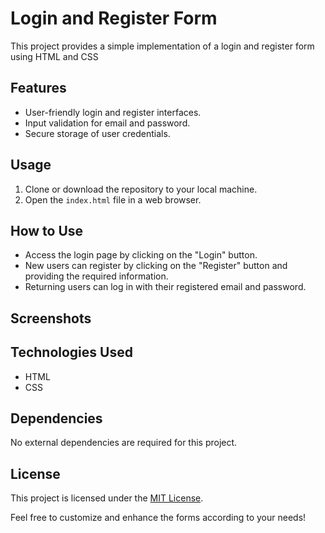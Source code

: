 # Login and Register Form

This project provides a simple implementation of a login and register form using HTML and CSS

## Features
- User-friendly login and register interfaces.
- Input validation for email and password.
- Secure storage of user credentials.

## Usage
1. Clone or download the repository to your local machine.
2. Open the `index.html` file in a web browser.

## How to Use
- Access the login page by clicking on the "Login" button.
- New users can register by clicking on the "Register" button and providing the required information.
- Returning users can log in with their registered email and password.

## Screenshots


## Technologies Used
- HTML
- CSS


## Dependencies
No external dependencies are required for this project.

## License
This project is licensed under the [MIT License](LICENSE).

Feel free to customize and enhance the forms according to your needs!